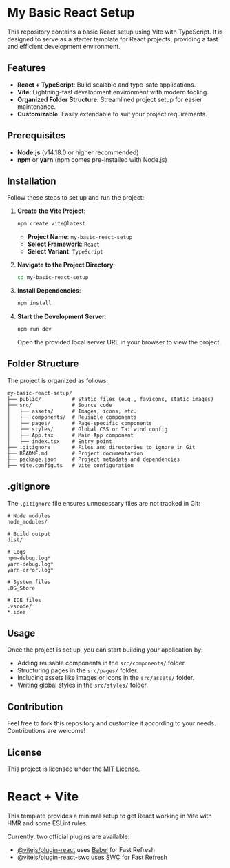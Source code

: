 # My Basic React Setup
This repository contains a basic React setup using Vite with TypeScript. It is designed to serve as a starter template for React projects, providing a fast and efficient development environment.

## Features
- **React + TypeScript**: Build scalable and type-safe applications.
- **Vite**: Lightning-fast development environment with modern tooling.
- **Organized Folder Structure**: Streamlined project setup for easier maintenance.
- **Customizable**: Easily extendable to suit your project requirements.

## Prerequisites
- **Node.js** (v14.18.0 or higher recommended)
- **npm** or **yarn** (npm comes pre-installed with Node.js)

## Installation
Follow these steps to set up and run the project:

1. **Create the Vite Project**:
   ```bash
   npm create vite@latest
   ```
   - **Project Name**: `my-basic-react-setup`
   - **Select Framework**: `React`
   - **Select Variant**: `TypeScript`

2. **Navigate to the Project Directory**:
   ```bash
   cd my-basic-react-setup
   ```

3. **Install Dependencies**:
   ```bash
   npm install
   ```

4. **Start the Development Server**:
   ```bash
   npm run dev
   ```
   Open the provided local server URL in your browser to view the project.

## Folder Structure
The project is organized as follows:
```
my-basic-react-setup/
├── public/          # Static files (e.g., favicons, static images)
├── src/             # Source code
│   ├── assets/      # Images, icons, etc.
│   ├── components/  # Reusable components
│   ├── pages/       # Page-specific components
│   ├── styles/      # Global CSS or Tailwind config
│   ├── App.tsx      # Main App component
│   ├── index.tsx    # Entry point
├── .gitignore       # Files and directories to ignore in Git
├── README.md        # Project documentation
├── package.json     # Project metadata and dependencies
├── vite.config.ts   # Vite configuration
```

## .gitignore
The `.gitignore` file ensures unnecessary files are not tracked in Git:
```gitignore
# Node modules
node_modules/

# Build output
dist/

# Logs
npm-debug.log*
yarn-debug.log*
yarn-error.log*

# System files
.DS_Store

# IDE files
.vscode/
*.idea
```

## Usage
Once the project is set up, you can start building your application by:
- Adding reusable components in the `src/components/` folder.
- Structuring pages in the `src/pages/` folder.
- Including assets like images or icons in the `src/assets/` folder.
- Writing global styles in the `src/styles/` folder.

## Contribution
Feel free to fork this repository and customize it according to your needs. Contributions are welcome!

## License
This project is licensed under the [MIT License](LICENSE).



# React + Vite

This template provides a minimal setup to get React working in Vite with HMR and some ESLint rules.

Currently, two official plugins are available:

- [@vitejs/plugin-react](https://github.com/vitejs/vite-plugin-react/blob/main/packages/plugin-react/README.md) uses [Babel](https://babeljs.io/) for Fast Refresh
- [@vitejs/plugin-react-swc](https://github.com/vitejs/vite-plugin-react-swc) uses [SWC](https://swc.rs/) for Fast Refresh
